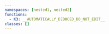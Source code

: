 ```yaml
---
namespaces: [nested1, nested2]
functions:
  - K3: __AUTOMATICALLY_DEDUCED_DO_NOT_EDIT__
classes: []
---
```


